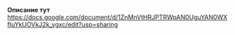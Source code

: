**Описание тут**
https://docs.google.com/document/d/1ZnMnVtHRJPTRWpAN0UguYAN0WXfIuYkUOVkJ2k_vgxc/edit?usp=sharing
